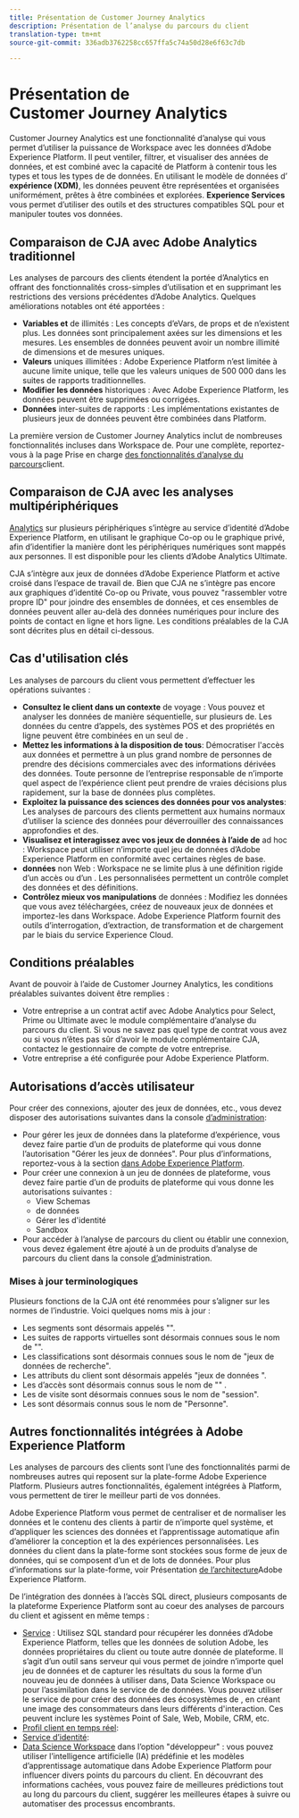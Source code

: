 ```yaml
---
title: Présentation de Customer Journey Analytics
description: Présentation de l’analyse du parcours du client
translation-type: tm+mt
source-git-commit: 336adb3762258cc657ffa5c74a50d28e6f63c7db

---
```



# Présentation de Customer Journey Analytics

Customer Journey Analytics est une fonctionnalité d’analyse qui vous permet d’utiliser la puissance de   Workspace avec les données d’Adobe Experience Platform. Il peut ventiler, filtrer,  et visualiser des années de données, et est combiné avec la capacité de Platform à contenir tous les types et tous les types de de données. En utilisant le modèle de données d’ **expérience (XDM)**, les données peuvent être représentées et organisées uniformément, prêtes à être combinées et explorées. **Experience  Services** vous permet d’utiliser des outils et des structures compatibles SQL pour et manipuler toutes vos données.

## Comparaison de CJA avec Adobe Analytics traditionnel

Les analyses de parcours des clients étendent la portée d’Analytics en offrant des fonctionnalités  cross-simples d’utilisation et en supprimant les restrictions des versions précédentes d’Adobe Analytics. Quelques améliorations notables ont été apportées :

* **Variables et** de illimités : Les concepts d’eVars, de props et de  n’existent plus. Les données sont principalement axées sur les dimensions et les mesures. Les ensembles de données peuvent avoir un nombre illimité de dimensions et de mesures uniques.
* **Valeurs** uniques illimitées : Adobe Experience Platform n’est limitée à aucune limite unique, telle que les valeurs uniques de 500 000 dans les suites de rapports traditionnelles.
* **Modifier les données** historiques : Avec Adobe Experience Platform, les données peuvent être supprimées ou corrigées.
* **Données** inter-suites de rapports : Les implémentations existantes de plusieurs jeux de données peuvent être combinées dans Platform.

La première version de Customer Journey Analytics inclut de nombreuses fonctionnalités incluses dans   Workspace de. Pour une  complète, reportez-vous à la page Prise en charge [des fonctionnalités d’analyse du parcours](cja-aa.md)client.

## Comparaison de CJA avec les analyses multipériphériques

[Analytics](https://docs.adobe.com/content/help/en/analytics/components/cda/cda-home.html) sur plusieurs périphériques s’intègre au service d’identité d’Adobe Experience Platform, en utilisant le graphique Co-op ou le graphique privé, afin d’identifier la manière dont les périphériques numériques sont mappés aux personnes. Il est disponible pour les clients d’Adobe Analytics Ultimate.

CJA s’intègre aux jeux de données d’Adobe Experience Platform et active  croisé dans l’espace de travail de. Bien que CJA ne s’intègre pas encore aux graphiques d’identité Co-op ou Private, vous pouvez &quot;rassembler votre propre ID&quot; pour joindre des ensembles de données, et ces ensembles de données peuvent aller au-delà des données numériques pour inclure des points de contact en ligne et hors ligne. Les conditions préalables de la CJA sont décrites plus en détail ci-dessous.

## Cas d&#39;utilisation clés

Les analyses de parcours du client vous permettent d’effectuer les opérations suivantes :

* **Consultez le client dans un contexte** de voyage : Vous pouvez et analyser les données de manière séquentielle, sur plusieurs  de. Les données du centre d’appels, des systèmes POS et des propriétés en ligne peuvent être combinées en un seul  de .
* **Mettez les informations à la disposition de tous**: Démocratiser l&#39;accès aux données et permettre à un plus grand nombre de personnes de prendre des décisions commerciales avec des informations dérivées des données. Toute personne de l’entreprise responsable de n’importe quel aspect de l’expérience client peut prendre de vraies décisions plus rapidement, sur la base de données plus complètes.
* **Exploitez la puissance des sciences des données pour vos analystes**: Les analyses de parcours des clients permettent aux humains normaux d’utiliser la science des données pour déverrouiller des connaissances approfondies et   des.
* **Visualisez et interagissez avec vos jeux de données à l’aide de** ad hoc : Workspace peut utiliser n’importe quel jeu de données d’Adobe Experience Platform en conformité avec certaines règles de base.
* **données** non Web : Workspace ne se limite plus à une définition rigide d’un accès ou d’un . Les  personnalisées permettent un contrôle complet des données et des définitions.
* **Contrôlez mieux vos manipulations** de données : Modifiez les données que vous avez téléchargées, créez de nouveaux jeux de données et importez-les dans Workspace. Adobe Experience Platform fournit des outils d’interrogation, d’extraction, de transformation et de chargement par le biais du service  Experience Cloud.

## Conditions préalables

Avant de pouvoir  à l’aide de Customer Journey Analytics, les conditions préalables suivantes doivent être remplies :

* Votre entreprise a un contrat actif avec Adobe Analytics pour Select, Prime ou Ultimate avec le module complémentaire d’analyse du parcours du client. Si vous ne savez pas quel type de contrat vous avez ou si vous n’êtes pas sûr d’avoir le module complémentaire CJA, contactez le gestionnaire de compte de votre entreprise.
* Votre entreprise a été configurée pour Adobe Experience Platform.

## Autorisations d’accès utilisateur

Pour créer des connexions, ajouter des jeux de données, etc., vous devez disposer des autorisations suivantes dans la console [d’administration](https://adminconsole.adobe.com/enterprise/):

* Pour gérer les jeux de données dans la plateforme d’expérience, vous devez faire partie d’un de produits de plateforme qui vous donne l’autorisation &quot;Gérer les jeux de données&quot;. Pour plus d’informations, reportez-vous à la section  [dans Adobe Experience Platform](https://www.adobe.io/apis/experienceplatform/home/permissions-and-sandboxes/permissions-and-sandboxes.html#!api-specification/markdown/narrative/technical_overview/access-control/access-control-overview.md).
* Pour créer une connexion à un jeu de données de plateforme, vous devez faire partie d’un de produits de plateforme qui vous donne les autorisations suivantes :
   * View Schemas
   *  de données
   * Gérer les  d&#39;identité 
   * Sandbox
* Pour accéder à l’analyse de parcours du client ou établir une connexion, vous devez également être ajouté à un de produits d’analyse de parcours du client dans la console [d’](https://adminconsole.adobe.com/enterprise/)administration.

### Mises à jour terminologiques

Plusieurs fonctions de la CJA ont été renommées pour s’aligner sur les normes de l’industrie. Voici quelques noms mis à jour :

* Les segments sont désormais appelés &quot;&quot;.
* Les suites de rapports virtuelles sont désormais connues sous le nom de &quot;&quot;.
* Les classifications sont désormais connues sous le nom de &quot;jeux de données de recherche&quot;.
* Les attributs du client sont désormais appelés &quot;jeux de données &quot;.
* Les d’accès sont désormais connus sous le nom de &quot;&quot; .
* Les  de visite sont désormais connues sous le nom de  &quot;session&quot;.
* Les sont désormais connus sous le nom de  &quot;Personne&quot;.

## Autres fonctionnalités intégrées à Adobe Experience Platform

Les analyses de parcours des clients sont l’une des fonctionnalités parmi de nombreuses autres qui reposent sur la plate-forme Adobe Experience Platform. Plusieurs autres fonctionnalités, également intégrées à Platform, vous permettent de tirer le meilleur parti de vos données.

Adobe Experience Platform vous permet de centraliser et de normaliser les données et le contenu des clients à partir de n’importe quel système, et d’appliquer les sciences des données et l’apprentissage automatique afin d’améliorer la conception et la  des expériences personnalisées. Les données du client dans la plate-forme sont stockées sous forme de jeux de données, qui se composent d’un  et de lots de données. Pour plus d’informations sur la plate-forme, voir Présentation [de l’architecture](https://www.adobe.io/apis/experienceplatform/home/overview.html)Adobe Experience Platform.

De l’intégration des données à l’accès SQL direct, plusieurs composants de la plateforme Experience Platform sont au coeur des analyses de parcours du client et agissent en même temps :

* [Service](https://www.adobe.io/apis/experienceplatform/home/query-service/sql-reference.html) : Utilisez SQL standard pour récupérer les données d’Adobe Experience Platform, telles que les données de solution Adobe, les données propriétaires du client ou toute autre donnée de plateforme. Il s’agit d’un outil sans serveur qui vous permet de joindre n’importe quel jeu de données et de capturer les résultats  du sous la forme d’un nouveau jeu de données à utiliser dans, Data Science Workspace ou pour l’assimilation dans le service de  de données. Vous pouvez utiliser le service de  pour créer des données  des écosystèmes de , en créant une image des consommateurs dans leurs différents d&#39;interaction. Ces  peuvent inclure les systèmes Point of Sale, Web, Mobile, CRM, etc.
* [Profil client en temps réel](https://www.adobe.io/apis/experienceplatform/home/profile-identity-segmentation/profile-identity-segmentation-services.html#!api-specification/markdown/narrative/technical_overview/unified_profile_architectural_overview/unified_profile_architectural_overview.md):
* [Service d’identité](https://www.adobe.io/apis/experienceplatform/home/profile-identity-segmentation/profile-identity-segmentation-services.html#!api-specification/markdown/narrative/technical_overview/identity_services_architectural_overview/identity_services_architectural_overview.md):
* [Data Science Workspace](https://www.adobe.io/apis/experienceplatform/home/data-science-workspace.html) dans l’option &quot;développeur&quot; : vous pouvez utiliser l’intelligence artificielle (IA) prédéfinie et les modèles d’apprentissage automatique dans Adobe Experience Platform pour influencer divers points du parcours du client. En découvrant des informations cachées, vous pouvez faire de meilleures prédictions tout au long du parcours du client, suggérer les meilleures étapes à suivre ou automatiser des processus encombrants.
